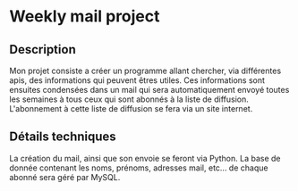 # Weekly mail project #
## Description ##
Mon projet consiste a créer un programme allant chercher, via différentes apis, des informations qui peuvent êtres utiles. Ces informations sont ensuites condensées dans un mail qui sera automatiquement envoyé toutes les semaines à tous ceux qui sont abonnés à la liste de diffusion. L'abonnement à cette liste de diffusion se fera via un site internet.

## Détails techniques ##
La création du mail, ainsi que son envoie se feront via Python. 
La base de donnée contenant les noms, prénoms, adresses mail, etc... de chaque abonné sera géré par MySQL.
